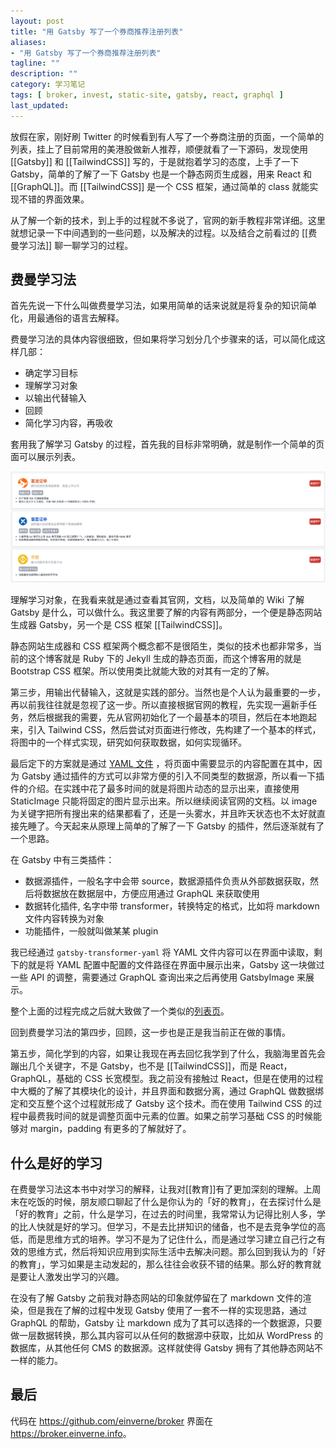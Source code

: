 ```yaml
---
layout: post
title: "用 Gatsby 写了一个券商推荐注册列表"
aliases: 
- "用 Gatsby 写了一个券商推荐注册列表"
tagline: ""
description: ""
category: 学习笔记
tags: [ broker, invest, static-site, gatsby, react, graphql ]
last_updated:
---
```


放假在家，刚好刷 Twitter 的时候看到有人写了一个券商注册的页面，一个简单的列表，挂上了目前常用的美港股做新人推荐，顺便就看了一下源码，发现使用 [[Gatsby]] 和 [[TailwindCSS]] 写的，于是就抱着学习的态度，上手了一下 Gatsby，简单的了解了一下 Gatsby 也是一个静态网页生成器，用来 React 和 [[GraphQL]]。而 [[TailwindCSS]] 是一个 CSS 框架，通过简单的 class 就能实现不错的界面效果。

从了解一个新的技术，到上手的过程就不多说了，官网的新手教程非常详细。这里就想记录一下中间遇到的一些问题，以及解决的过程。以及结合之前看过的 [[费曼学习法]] 聊一聊学习的过程。

## 费曼学习法
首先先说一下什么叫做费曼学习法，如果用简单的话来说就是将复杂的知识简单化，用最通俗的语言去解释。

费曼学习法的具体内容很细致，但如果将学习划分几个步骤来的话，可以简化成这样几部：

- 确定学习目标
- 理解学习对象
- 以输出代替输入
- 回顾
- 简化学习内容，再吸收

套用我了解学习 Gatsby 的过程，首先我的目标非常明确，就是制作一个简单的页面可以展示列表。

![](/assets/gatsby-page-list-20211002160717.png)

理解学习对象，在我看来就是通过查看其官网，文档，以及简单的 Wiki 了解 Gatsby 是什么，可以做什么。我这里要了解的内容有两部分，一个便是静态网站生成器 Gatsby，另一个是 CSS 框架 [[TailwindCSS]]。

静态网站生成器和 CSS 框架两个概念都不是很陌生，类似的技术也都非常多，当前的这个博客就是 Ruby 下的 Jekyll 生成的静态页面，而这个博客用的就是 Bootstrap CSS 框架。所以使用类比就能大致的对其有一定的了解。

第三步，用输出代替输入，这就是实践的部分。当然也是个人认为最重要的一步，再以前我往往就是忽视了这一步。所以直接根据官网的教程，先实现一遍新手任务，然后根据我的需要，先从官网初始化了一个最基本的项目，然后在本地跑起来，引入 Tailwind CSS，然后尝试对页面进行修改，先构建了一个基本的样式，将图中的一个样式实现，研究如何获取数据，如何实现循环。

最后定下的方案就是通过 [YAML 文件](/post/2015/08/yaml.html) ，将页面中需要显示的内容配置在其中，因为 Gatsby 通过插件的方式可以非常方便的引入不同类型的数据源，所以看一下插件的介绍。在实践中花了最多时间的就是将图片动态的显示出来，直接使用 StaticImage 只能将固定的图片显示出来。所以继续阅读官网的文档。以 image 为关键字把所有搜出来的结果都看了，还是一头雾水，并且昨天状态也不太好就直接先睡了。今天起来从原理上简单的了解了一下 Gatsby 的插件，然后逐渐就有了一个思路。

在 Gatsby 中有三类插件：

- 数据源插件，一般名字中会带 source，数据源插件负责从外部数据获取，然后将数据放在数据层中，方便应用通过 GraphQL 来获取使用
- 数据转化插件, 名字中带 transformer，转换特定的格式，比如将 markdown 文件内容转换为对象
- 功能插件，一般就叫做某某 plugin

我已经通过 `gatsby-transformer-yaml` 将 YAML 文件内容可以在界面中读取，剩下的就是将 YAML 配置中配置的文件路径在界面中展示出来，Gatsby 这一块做过一些 API 的调整，需要通过 GraphQL 查询出来之后再使用 GatsbyImage 来展示。

整个上面的过程完成之后就大致做了一个类似的[列表页](https://broker.einverne.info)。

回到费曼学习法的第四步，回顾，这一步也是正是我当前正在做的事情。

第五步，简化学到的内容，如果让我现在再去回忆我学到了什么，我脑海里首先会蹦出几个关键字，不是 Gatsby，也不是 [[TailwindCSS]]，而是 React，GraphQL，基础的 CSS 长宽模型。我之前没有接触过 React，但是在使用的过程中大概的了解了其模块化的设计，并且界面和数据分离，通过 GraphQL 做数据绑定和交互整个这个过程就形成了 Gatsby 这个技术。而在使用 Tailwind CSS 的过程中最费我时间的就是调整页面中元素的位置。如果之前学习基础 CSS 的时候能够对 margin，padding 有更多的了解就好了。

## 什么是好的学习
在费曼学习法这本书中对学习的解释，让我对[[教育]]有了更加深刻的理解。上周末在吃饭的时候，朋友顺口聊起了什么是你认为的「好的教育」，在去探讨什么是「好的教育」之前，什么是学习，在过去的时间里，我常常认为记得比别人多，学的比人快就是好的学习。但学习，不是去比拼知识的储备，也不是去竞争学位的高低，而是思维方式的培养。学习不是为了记住什么，而是通过学习建立自己行之有效的思维方式，然后将知识应用到实际生活中去解决问题。那么回到我认为的「好的教育」，学习如果是主动发起的，那么往往会收获不错的结果。那么好的教育就是要让人激发出学习的兴趣。

在没有了解 Gatsby 之前我对静态网站的印象就停留在了 markdown 文件的渲染，但是我在了解的过程中发现 Gatsby 使用了一套不一样的实现思路，通过 GraphQL 的帮助，Gatsby 让 markdown 成为了其可以选择的一个数据源，只要做一层数据转换，那么其内容可以从任何的数据源中获取，比如从 WordPress 的数据库，从其他任何 CMS 的数据源。这样就使得 Gatsby 拥有了其他静态网站不一样的能力。

## 最后
代码在 <https://github.com/einverne/broker> 界面在 <https://broker.einverne.info>。

